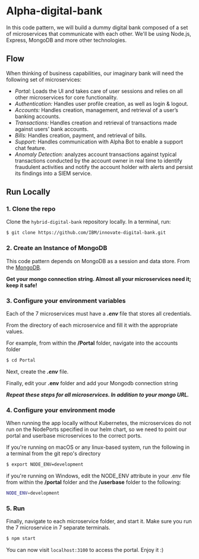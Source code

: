 # Alpha-digital-bank

In this code pattern, we will build a dummy digital bank composed of a set of microservices that communicate with each other. 
We'll be using Node.js, Express, MongoDB and more other technologies.

## Flow

When thinking of business capabilities, our imaginary bank will need the following set of microservices:

* *Portal:* Loads the UI and takes care of user sessions and relies on all other microservices for core functionality.
* *Authentication:* Handles user profile creation, as well as login & logout.
* *Accounts:* Handles creation, management, and retrieval of a user’s banking accounts.
* *Transactions:* Handles creation and retrieval of transactions made against users' bank accounts.
* *Bills:* Handles creation, payment, and retrieval of bills.
* *Support:* Handles communication with Alpha Bot to enable a support chat feature.
* *Anomaly Detection:* analyzes account transactions against typical transactions conducted by the account owner in real time to identify fraudulent activities and notify the account holder with alerts and persist its findings into a SIEM service.

## Run Locally

### 1. Clone the repo

Clone the `hybrid-digital-bank` repository locally. In a terminal, run:

```bash
$ git clone https://github.com/IBM/innovate-digital-bank.git
```

### 2. Create an Instance of MongoDB

This code pattern depends on MongoDB as a session and data store. From the [MongoDB](https://account.mongodb.com/account/login).

**Get your mongo connection string. Almost all your microservices need it; keep it safe!**

### 3. Configure your environment variables

Each of the 7 microservices must have a _**.env**_ file that stores all credentials.

From the directory of each microservice and fill it with the appropriate values.

For example, from within the **/Portal** folder, navigate into the accounts folder

```bash
$ cd Portal
```

Next, create the _**.env**_ file.

Finally, edit your **.env** folder and add your Mongodb connection string

***Repeat these steps for all microservices. In addition to your mongo URL.***

### 4. Configure your environment mode

When running the app locally without Kubernetes, the microservices do not run on the NodePorts specified in our helm chart, so we need to point our portal and userbase microservices to the correct ports.

If you're running on macOS or any linux-based system, run the following in a terminal from the git repo's directory

```bash
$ export NODE_ENV=development
```

if you're running on Windows, edit the NODE_ENV attribute in your .env file from within the **/portal** folder and the **/userbase** folder to the following:

```bash
NODE_ENV=development
```

### 5. Run

Finally, navigate to each microservice folder, and start it. Make sure you run the 7 microservice in 7 separate terminals.

```bash
$ npm start
```

You can now visit `localhost:3100` to access the portal.
Enjoy it :)

